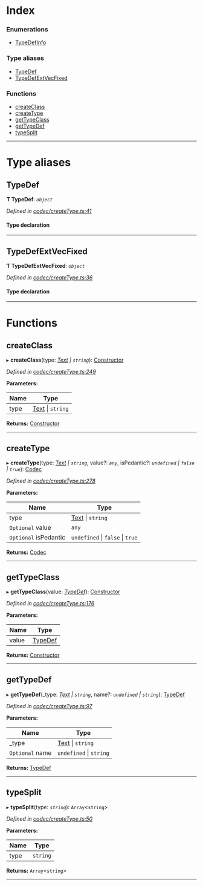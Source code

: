 

# Index

### Enumerations

* [TypeDefInfo](../enums/_codec_createtype_.typedefinfo.md)

### Type aliases

* [TypeDef](_codec_createtype_.md#typedef)
* [TypeDefExtVecFixed](_codec_createtype_.md#typedefextvecfixed)

### Functions

* [createClass](_codec_createtype_.md#createclass)
* [createType](_codec_createtype_.md#createtype)
* [getTypeClass](_codec_createtype_.md#gettypeclass)
* [getTypeDef](_codec_createtype_.md#gettypedef)
* [typeSplit](_codec_createtype_.md#typesplit)

---

# Type aliases

<a id="typedef"></a>

##  TypeDef

**Ƭ TypeDef**: *`object`*

*Defined in [codec/createType.ts:41](https://github.com/polkadot-js/api/blob/6d9699a/packages/types/src/codec/createType.ts#L41)*

#### Type declaration

___
<a id="typedefextvecfixed"></a>

##  TypeDefExtVecFixed

**Ƭ TypeDefExtVecFixed**: *`object`*

*Defined in [codec/createType.ts:36](https://github.com/polkadot-js/api/blob/6d9699a/packages/types/src/codec/createType.ts#L36)*

#### Type declaration

___

# Functions

<a id="createclass"></a>

##  createClass

▸ **createClass**(type: *[Text](../classes/_primitive_text_.text.md) \| `string`*): [Constructor](../interfaces/_types_.constructor.md)

*Defined in [codec/createType.ts:249](https://github.com/polkadot-js/api/blob/6d9699a/packages/types/src/codec/createType.ts#L249)*

**Parameters:**

| Name | Type |
| ------ | ------ |
| type | [Text](../classes/_primitive_text_.text.md) \| `string` |

**Returns:** [Constructor](../interfaces/_types_.constructor.md)

___
<a id="createtype"></a>

##  createType

▸ **createType**(type: *[Text](../classes/_primitive_text_.text.md) \| `string`*, value?: *`any`*, isPedantic?: *`undefined` \| `false` \| `true`*): [Codec](../interfaces/_types_.codec.md)

*Defined in [codec/createType.ts:278](https://github.com/polkadot-js/api/blob/6d9699a/packages/types/src/codec/createType.ts#L278)*

**Parameters:**

| Name | Type |
| ------ | ------ |
| type | [Text](../classes/_primitive_text_.text.md) \| `string` |
| `Optional` value | `any` |
| `Optional` isPedantic | `undefined` \| `false` \| `true` |

**Returns:** [Codec](../interfaces/_types_.codec.md)

___
<a id="gettypeclass"></a>

##  getTypeClass

▸ **getTypeClass**(value: *[TypeDef](_codec_createtype_.md#typedef)*): [Constructor](../interfaces/_types_.constructor.md)

*Defined in [codec/createType.ts:176](https://github.com/polkadot-js/api/blob/6d9699a/packages/types/src/codec/createType.ts#L176)*

**Parameters:**

| Name | Type |
| ------ | ------ |
| value | [TypeDef](_codec_createtype_.md#typedef) |

**Returns:** [Constructor](../interfaces/_types_.constructor.md)

___
<a id="gettypedef"></a>

##  getTypeDef

▸ **getTypeDef**(_type: *[Text](../classes/_primitive_text_.text.md) \| `string`*, name?: *`undefined` \| `string`*): [TypeDef](_codec_createtype_.md#typedef)

*Defined in [codec/createType.ts:97](https://github.com/polkadot-js/api/blob/6d9699a/packages/types/src/codec/createType.ts#L97)*

**Parameters:**

| Name | Type |
| ------ | ------ |
| _type | [Text](../classes/_primitive_text_.text.md) \| `string` |
| `Optional` name | `undefined` \| `string` |

**Returns:** [TypeDef](_codec_createtype_.md#typedef)

___
<a id="typesplit"></a>

##  typeSplit

▸ **typeSplit**(type: *`string`*): `Array`<`string`>

*Defined in [codec/createType.ts:50](https://github.com/polkadot-js/api/blob/6d9699a/packages/types/src/codec/createType.ts#L50)*

**Parameters:**

| Name | Type |
| ------ | ------ |
| type | `string` |

**Returns:** `Array`<`string`>

___

